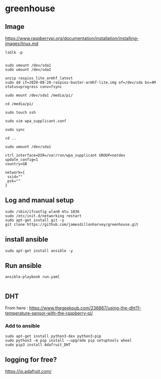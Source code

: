 # greenhouse

## Image

https://www.raspberrypi.org/documentation/installation/installing-images/linux.md

```
lsblk -p


sudo umount /dev/sda1
sudo umount /dev/sda2

unzip raspios_lite_armhf_latest
sudo dd if=2020-08-20-raspios-buster-armhf-lite.img of=/dev/sda bs=4M status=progress conv=fsync

sudo mount /dev/sda1 /media/pi/

cd /media/pi/

sudo touch ssh

sudo vim wpa_supplicant.conf

sudo sync

cd ..

sudo umount /dev/sda1

```



```
ctrl_interface=DIR=/var/run/wpa_supplicant GROUP=netdev
update_config=1
country=GB

network={
 ssid=""
 psk=""
}

```

## Log and manual setup
```
sudo /sbin/ifconfig wlan0 mtu 1036
sudo /etc/init.d/networking restart
sudo apt-get install git -y
git clone https://github.com/jamesdillonharvey/greenhouse.git

```

## install ansible
```
sudo apt-get install ansible -y

```

## Run ansible

```
ansible-playbook run.yaml


```


## DHT

From here : https://www.thegeekpub.com/236867/using-the-dht11-temperature-sensor-with-the-raspberry-pi/

### Add to ansible

```
sudo apt-get install python3-dev python3-pip
sudo python3 -m pip install --upgrade pip setuptools wheel
sudo pip3 install Adafruit_DHT
```


## logging for free?

https://io.adafruit.com/





